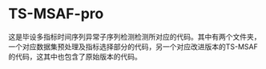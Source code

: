 # TS-MSAF-pro
这是毕设多指标时间序列异常子序列检测检测所对应的代码。其中有两个文件夹，一个对应数据集预处理及指标选择部分的代码，另一个对应改进版本的TS-MSAF的代码，这其中也包含了原始版本的代码。


